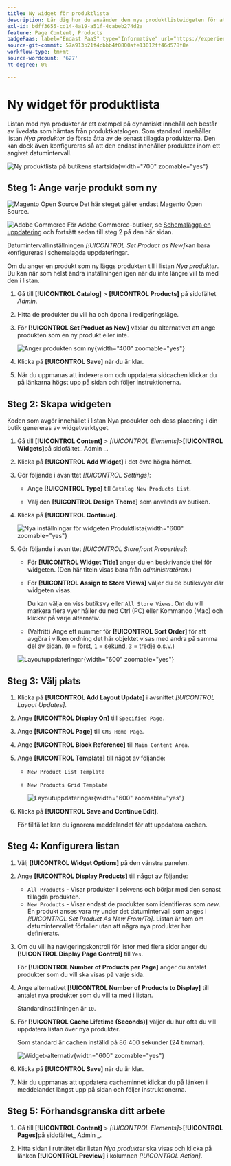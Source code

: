 ```yaml
---
title: Ny widget för produktlista
description: Lär dig hur du använder den nya produktlistwidgeten för att visa en lista över de senast tillagda produkterna.
exl-id: bdff3655-cd14-4a19-a51f-4cabeb274d2a
feature: Page Content, Products
badgePaas: label="Endast PaaS" type="Informative" url="https://experienceleague.adobe.com/en/docs/commerce/user-guides/product-solutions" tooltip="Gäller endast Adobe Commerce i molnprojekt (Adobe-hanterad PaaS-infrastruktur) och lokala projekt."
source-git-commit: 57a913b21f4cbbb4f0800afe13012ff46d578f8e
workflow-type: tm+mt
source-wordcount: '627'
ht-degree: 0%

---
```


# Ny widget för produktlista

Listan med nya produkter är ett exempel på dynamiskt innehåll och består av livedata som hämtas från produktkatalogen. Som standard innehåller listan _Nya produkter_ de första åtta av de senast tillagda produkterna. Den kan dock även konfigureras så att den endast innehåller produkter inom ett angivet datumintervall.

![Ny produktlista på butikens startsida](./assets/storefront-home-page-new-products.png){width="700" zoomable="yes"}

## Steg 1: Ange varje produkt som ny

![Magento Open Source](../assets/open-source.svg) Det här steget gäller endast Magento Open Source.

![Adobe Commerce](../assets/adobe-logo.svg) För Adobe Commerce-butiker, se [Schemalägga en uppdatering](content-staging-scheduled-update.md) och fortsätt sedan till steg 2 på den här sidan.

Datumintervallinställningen _[!UICONTROL Set Product as New]_&#x200B;kan bara konfigureras i schemalagda uppdateringar.

Om du anger en produkt som ny läggs produkten till i listan _Nya produkter_. Du kan när som helst ändra inställningen igen när du inte längre vill ta med den i listan.

1. Gå till **[!UICONTROL Catalog]** > **[!UICONTROL Products]** på sidofältet _Admin_.

1. Hitta de produkter du vill ha och öppna i redigeringsläge.

1. För **[!UICONTROL Set Product as New]** växlar du alternativet att ange produkten som en ny produkt eller inte.

   ![Anger produkten som ny](./assets/product-set-as-new.png){width="400" zoomable="yes"}

1. Klicka på **[!UICONTROL Save]** när du är klar.

1. När du uppmanas att indexera om och uppdatera sidcachen klickar du på länkarna högst upp på sidan och följer instruktionerna.

## Steg 2: Skapa widgeten

Koden som avgör innehållet i listan Nya produkter och dess placering i din butik genereras av widgetverktyget.

1. Gå till **[!UICONTROL Content]** > _[!UICONTROL Elements]_>**[!UICONTROL Widgets]**&#x200B;på sidofältet_ Admin _.

1. Klicka på **[!UICONTROL Add Widget]** i det övre högra hörnet.

1. Gör följande i avsnittet _[!UICONTROL Settings]_:

   - Ange **[!UICONTROL Type]** till `Catalog New Products List`.

   - Välj den **[!UICONTROL Design Theme]** som används av butiken.

1. Klicka på **[!UICONTROL Continue]**.

   ![Nya inställningar för widgeten Produktlista](./assets/widget-settings.png){width="600" zoomable="yes"}

1. Gör följande i avsnittet _[!UICONTROL Storefront Properties]_:

   - För **[!UICONTROL Widget Title]** anger du en beskrivande titel för widgeten. (Den här titeln visas bara från _administratören_.)

   - För **[!UICONTROL Assign to Store Views]** väljer du de butiksvyer där widgeten visas.

     Du kan välja en viss butiksvy eller `All Store Views`. Om du vill markera flera vyer håller du ned Ctrl (PC) eller Kommando (Mac) och klickar på varje alternativ.

   - (Valfritt) Ange ett nummer för **[!UICONTROL Sort Order]** för att avgöra i vilken ordning det här objektet visas med andra på samma del av sidan. (`0` = först, `1` = sekund, `3` = tredje o.s.v.)

   ![Layoutuppdateringar](./assets/widget-layout-update-home-page.png){width="600" zoomable="yes"}

## Steg 3: Välj plats

1. Klicka på **[!UICONTROL Add Layout Update]** i avsnittet _[!UICONTROL Layout Updates]_.

1. Ange **[!UICONTROL Display On]** till `Specified Page.`

1. Ange **[!UICONTROL Page]** till `CMS Home Page`.

1. Ange **[!UICONTROL Block Reference]** till `Main Content Area`.

1. Ange **[!UICONTROL Template]** till något av följande:

   - `New Product List Template`
   - `New Products Grid Template`

     ![Layoutuppdateringar](./assets/widget-layout-update-new-products-list.png){width="600" zoomable="yes"}

1. Klicka på **[!UICONTROL Save and Continue Edit]**.

   För tillfället kan du ignorera meddelandet för att uppdatera cachen.

## Steg 4: Konfigurera listan

1. Välj **[!UICONTROL Widget Options]** på den vänstra panelen.

1. Ange **[!UICONTROL Display Products]** till något av följande:

   - `All Products` - Visar produkter i sekvens och börjar med den senast tillagda produkten.
   - `New Products` - Visar endast de produkter som identifieras som _new_. En produkt anses vara ny under det datumintervall som anges i _[!UICONTROL Set Product As New From/To]_. Listan är tom om datumintervallet förfaller utan att några nya produkter har definierats.

1. Om du vill ha navigeringskontroll för listor med flera sidor anger du **[!UICONTROL Display Page Control]** till `Yes`.

   För **[!UICONTROL Number of Products per Page]** anger du antalet produkter som du vill ska visas på varje sida.

1. Ange alternativet **[!UICONTROL Number of Products to Display]** till antalet nya produkter som du vill ta med i listan.

   Standardinställningen är `10`.

1. För **[!UICONTROL Cache Lifetime (Seconds)]** väljer du hur ofta du vill uppdatera listan över nya produkter.

   Som standard är cachen inställd på 86 400 sekunder (24 timmar).

   ![Widget-alternativ](./assets/widget-options-new-product-list.png){width="600" zoomable="yes"}

1. Klicka på **[!UICONTROL Save]** när du är klar.

1. När du uppmanas att uppdatera cacheminnet klickar du på länken i meddelandet längst upp på sidan och följer instruktionerna.

## Steg 5: Förhandsgranska ditt arbete

1. Gå till **[!UICONTROL Content]** > _[!UICONTROL Elements]_>**[!UICONTROL Pages]**&#x200B;på sidofältet_ Admin _.

1. Hitta sidan i rutnätet där listan _Nya produkter_ ska visas och klicka på länken **[!UICONTROL Preview]** i kolumnen _[!UICONTROL Action]_.

